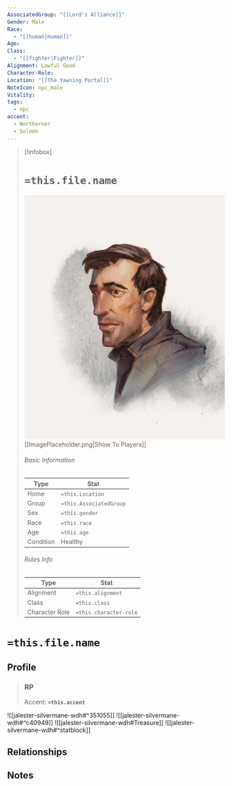```yaml
---
AssociatedGroup: "[[Lord's Alliance]]"
Gender: Male
Race:
  - "[[human|Human]]"
Age: 
Class:
  - "[[fighter|Fighter]]"
Alignment: Lawful Good
Character-Role: 
Location: "[[The Yawning Portal]]"
NoteIcon: npc_male
Vitality: 
tags:
  - npc
accent:
  - Northerner
  - Solemn
---
```




> [!infobox]
> # `=this.file.name`
>![](https://raw.githubusercontent.com/5etools-mirror-2/5etools-img/main/bestiary/WDH/Jalester%20Silvermane.webp#hsmall)  
> [[ImagePlaceholder.png|Show To Players]]
> ###### Basic Information
> Type |  Stat |
> ---|---|
> Home | `=this.Location` |
> Group | `=this.AssociatedGroup` |
> Sex | `=this.gender` |
> Race | `=this.race` |
> Age | `=this.age` |
> Condition | Healthy |
> ###### Rules Info
> Type |  Stat |
> ---|---|
> Alignment | `=this.alignment` |
> Class | `=this.class` |
> Character Role | `=this.character-role` |

# `=this.file.name`
## Profile

> ### RP
> Accent: **`=this.accent`**

![[jalester-silvermane-wdh#^351055]]
![[jalester-silvermane-wdh#^c40949]]
![[jalester-silvermane-wdh#Treasure]]
![[jalester-silvermane-wdh#^statblock]]

## Relationships

## Notes
